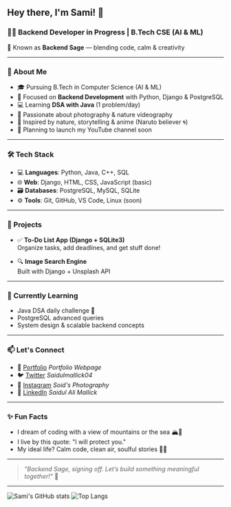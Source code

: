 ## Hey there, I'm Sami! 👋

### 👨‍💻 Backend Developer in Progress | B.Tech CSE (AI & ML)

🔖 Known as **Backend Sage** — blending code, calm & creativity

---

### 🚀 About Me

- 🎓 Pursuing B.Tech in Computer Science (AI & ML)
- 🧠 Focused on **Backend Development** with Python, Django & PostgreSQL
- 💻 Learning **DSA with Java** (1 problem/day)
- 📸 Passionate about photography & nature videography
- 🌿 Inspired by nature, storytelling & anime (Naruto believer 🌀)
- 🎥 Planning to launch my YouTube channel soon

---

### 🛠️ Tech Stack

- 💻 **Languages**: Python, Java, C++, SQL
- 🌐 **Web**: Django, HTML, CSS, JavaScript (basic)
- 🗃️ **Databases**: PostgreSQL, MySQL, SQLite
- ⚙️ **Tools**: Git, GitHub, VS Code, Linux (soon)

---

### 📌 Projects

- ✅ **To-Do List App (Django + SQLite3)**  
  Organize tasks, add deadlines, and get stuff done!

- 🔍 **Image Search Engine**  
  Built with Django + Unsplash API

---

### 🌱 Currently Learning

- Java DSA daily challenge 💪
- PostgreSQL advanced queries
- System design & scalable backend concepts

---

### 📫 Let's Connect

- 🔗 [Portfolio](https://saidulalimallick.onrender.com/) *Portfolio Webpage*
- 🐦 [Twitter](https://x.com/saidulmallick04) *Saidulmallick04*
- 📸 [Instagram](https://www.instagram.com/soidsphotography04/) *Soid's Photography*
- 💼 [LinkedIn](https://linkedin.com/in/saidulalimallick04) *Saidul Ali Mallick*

---

### ✨ Fun Facts

- I dream of coding with a view of mountains or the sea 🏔️🌊
- I live by this quote: "I will protect you."
- My ideal life? Calm code, clean air, soulful stories 🧘‍♂️

---

> _"Backend Sage, signing off. Let’s build something meaningful together!"_ 💙

---

![Sami's GitHub stats](https://github-readme-stats.vercel.app/api?username=saidulalimallick04&show_icons=true&theme=radical)
![Top Langs](https://github-readme-stats.vercel.app/api/top-langs/?username=saidulalimallick04&layout=compact&theme=radical)

